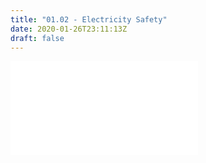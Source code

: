 ```yaml
---
title: "01.02 - Electricity Safety"
date: 2020-01-26T23:11:13Z
draft: false
---
```


![Link to Included Page](/electronics/electricity-safety.md)
